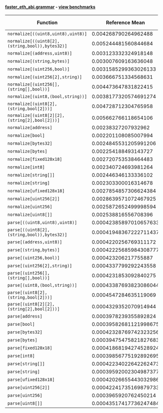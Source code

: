#### [faster_eth_abi.grammar](https://github.com/BobTheBuidler/faster-eth-abi/blob/master/faster_eth_abi/grammar.py) - [view benchmarks](https://github.com/BobTheBuidler/faster-eth-abi/blob/master/benchmarks/test_grammar_benchmarks.py)

| Function | Reference Mean | Faster Mean | % Change | Speedup (%) | x Faster | Faster |
|----------|---------------|-------------|----------|-------------|----------|--------|
| `normalize[((uint8,uint8),uint8)]` | 0.004268790264962488 | 0.0037939775227342084 | 11.12% | 12.51% | 1.13x | ✅ |
| `normalize[((uint8[2],(string,bool)),bytes32)]` | 0.005244481560844684 | 0.004759152394232029 | 9.25% | 10.20% | 1.10x | ✅ |
| `normalize[(address,uint8)]` | 0.003123332324918148 | 0.0026090881160976613 | 16.46% | 19.71% | 1.20x | ✅ |
| `normalize[(string,bytes)]` | 0.003007609163636048 | 0.002504346481113985 | 16.73% | 20.10% | 1.20x | ✅ |
| `normalize[(uint256,bool)]` | 0.0031585299363026133 | 0.002671154233239723 | 15.43% | 18.25% | 1.18x | ✅ |
| `normalize[(uint256[2],string)]` | 0.003666751334568631 | 0.0031963669645231293 | 12.83% | 14.72% | 1.15x | ✅ |
| `normalize[(uint256[],(string[],bool))]` | 0.004473647831822415 | 0.0039978040597597065 | 10.64% | 11.90% | 1.12x | ✅ |
| `normalize[(uint8,(bool,string))]` | 0.0038177320574691274 | 0.0032952448085721373 | 13.69% | 15.86% | 1.16x | ✅ |
| `normalize[(uint8[2],(string,bool[2]))]` | 0.004728712304765958 | 0.004256919119155855 | 9.98% | 11.08% | 1.11x | ✅ |
| `normalize[(uint8[2][2],(string[2],bool[2]))]` | 0.005662766118654106 | 0.005156652901564367 | 8.94% | 9.81% | 1.10x | ✅ |
| `normalize[address]` | 0.00238327207932962 | 0.0017637584999992636 | 25.99% | 35.12% | 1.35x | ✅ |
| `normalize[bool]` | 0.002201108085007994 | 0.0016462556231146641 | 25.21% | 33.70% | 1.34x | ✅ |
| `normalize[bytes32]` | 0.0024845531205991206 | 0.0018860278107099588 | 24.09% | 31.73% | 1.32x | ✅ |
| `normalize[bytes]` | 0.002254188493143727 | 0.001766510885453582 | 21.63% | 27.61% | 1.28x | ✅ |
| `normalize[fixed128x18]` | 0.002720753538464483 | 0.0022214060921362873 | 18.35% | 22.48% | 1.22x | ✅ |
| `normalize[int8]` | 0.002340724693981264 | 0.0017284729572912313 | 26.16% | 35.42% | 1.35x | ✅ |
| `normalize[string[]]` | 0.002446346133336102 | 0.0019238584980447726 | 21.36% | 27.16% | 1.27x | ✅ |
| `normalize[string]` | 0.002303300016314678 | 0.001715376855430125 | 25.53% | 34.27% | 1.34x | ✅ |
| `normalize[ufixed128x18]` | 0.0027854857306624384 | 0.002292482143848711 | 17.70% | 21.51% | 1.22x | ✅ |
| `normalize[uint256[2]]` | 0.0028639571072467925 | 0.002351092829788051 | 17.91% | 21.81% | 1.22x | ✅ |
| `normalize[uint256]` | 0.0025872652499998594 | 0.001958796208338667 | 24.29% | 32.08% | 1.32x | ✅ |
| `normalize[uint8[]]` | 0.002538816556708396 | 0.0020395981413696023 | 19.66% | 24.48% | 1.24x | ✅ |
| `parse[((uint8,uint8),uint8)]` | 0.00042385897010657633 | 0.00042279063199930536 | 0.25% | 0.25% | 1.00x | ✅ |
| `parse[((uint8[2],(string,bool)),bytes32)]` | 0.00041948367222711437 | 0.00041679031088441115 | 0.64% | 0.65% | 1.01x | ✅ |
| `parse[(address,uint8)]` | 0.0004220256769311172 | 0.00042295703865430584 | -0.22% | -0.22% | 1.00x | ❌ |
| `parse[(string,bytes)]` | 0.00042225685984308777 | 0.0004213653715329468 | 0.21% | 0.21% | 1.00x | ✅ |
| `parse[(uint256,bool)]` | 0.000423206217755887 | 0.0004234087044522572 | -0.05% | -0.05% | 1.00x | ❌ |
| `parse[(uint256[2],string)]` | 0.0004337799292243558 | 0.00043330466279035875 | 0.11% | 0.11% | 1.00x | ✅ |
| `parse[(uint256[],(string[],bool))]` | 0.0004231853092840275 | 0.0004208904755071387 | 0.54% | 0.55% | 1.01x | ✅ |
| `parse[(uint8,(bool,string))]` | 0.00043387693823086044 | 0.00043378842392476904 | 0.02% | 0.02% | 1.00x | ✅ |
| `parse[(uint8[2],(string,bool[2]))]` | 0.0004547284635119069 | 0.00045116335590530325 | 0.78% | 0.79% | 1.01x | ✅ |
| `parse[(uint8[2][2],(string[2],bool[2]))]` | 0.0004329352070914944 | 0.0004291186853601573 | 0.88% | 0.89% | 1.01x | ✅ |
| `parse[address]` | 0.0003978239355892824 | 0.0003952492526346075 | 0.65% | 0.65% | 1.01x | ✅ |
| `parse[bool]` | 0.00039582681121998675 | 0.0003946088763234114 | 0.31% | 0.31% | 1.00x | ✅ |
| `parse[bytes32]` | 0.00042328769742323256 | 0.00042130843342047417 | 0.47% | 0.47% | 1.00x | ✅ |
| `parse[bytes]` | 0.00039475475821827683 | 0.00039539243197953336 | -0.16% | -0.16% | 1.00x | ❌ |
| `parse[fixed128x18]` | 0.00041868194274528924 | 0.00042036926073895525 | -0.40% | -0.40% | 1.00x | ❌ |
| `parse[int8]` | 0.00039856775192892695 | 0.0003973054184943209 | 0.32% | 0.32% | 1.00x | ✅ |
| `parse[string[]]` | 0.00042234022642262473 | 0.00042288423301539 | -0.13% | -0.13% | 1.00x | ❌ |
| `parse[string]` | 0.00039592002304987377 | 0.00039506478550804233 | 0.22% | 0.22% | 1.00x | ✅ |
| `parse[ufixed128x18]` | 0.00042026655443032986 | 0.000422357244456111 | -0.50% | -0.50% | 1.00x | ❌ |
| `parse[uint256[2]]` | 0.00042241735169879733 | 0.00042168672875338744 | 0.17% | 0.17% | 1.00x | ✅ |
| `parse[uint256]` | 0.0003965920762450214 | 0.00039496171713687304 | 0.41% | 0.41% | 1.00x | ✅ |
| `parse[uint8[]]` | 0.00043517417736247484 | 0.0004335637759266684 | 0.37% | 0.37% | 1.00x | ✅ |
